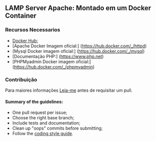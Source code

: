 ## LAMP Server Apache: Montado em um Docker Container

### Recursos Necessarios

* [Docker Hub:](https://hub.docker.com/)
* [Apache Docker Imagem oficial:] (https://hub.docker.com/_/httpd)
* [Mysql Docker imagem oficial:] (https://hub.docker.com/_/mysql)
* [Documentação PHP:] (https://www.php.net)
* [PHPMyadmin Docker imagem oficial:] (https://hub.docker.com/_/phpmyadmin)

### Contribuição

Para maiores informações [Leia-me](https://github.com/joseivangeraldo/ServerPHP_Mysql/edit/main/README.md) antes de requisitar um pull.

#### Summary of the guidelines:

* One pull request per issue;
* Choose the right base branch;
* Include tests and documentation;
* Clean up "oops" commits before submitting;
* Follow the [coding style guide](https://github.com/opencv/opencv/wiki/Coding_Style_Guide).

